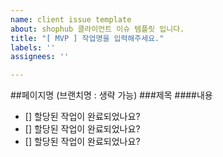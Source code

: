 ```yaml
---
name: client issue template
about: shophub 클라이언트 이슈 템플릿 입니다.
title: "[ MVP ] 작업명을 입력해주세요."
labels: ''
assignees: ''

---
```


##페이지명 (브랜치명 : 생략 가능)
###제목
####내용
  - [] 할당된 작업이 완료되었나요?
  - [] 할당된 작업이 완료되었나요?
  - [] 할당된 작업이 완료되었나요?
